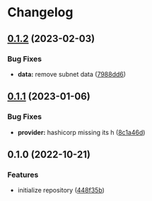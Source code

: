 # Changelog

## [0.1.2](https://github.com/padok-team/terraform-google-bastion/compare/v0.1.1...v0.1.2) (2023-02-03)


### Bug Fixes

* **data:** remove subnet data ([7988dd6](https://github.com/padok-team/terraform-google-bastion/commit/7988dd609c639a74d1c47b4be72b6b8834126b3a))

## [0.1.1](https://github.com/padok-team/terraform-google-bastion/compare/v0.1.0...v0.1.1) (2023-01-06)


### Bug Fixes

* **provider:** hashicorp missing its h ([8c1a46d](https://github.com/padok-team/terraform-google-bastion/commit/8c1a46dbff2202c307585435202e0eef945ef44e))

## 0.1.0 (2022-10-21)


### Features

* initialize repository ([448f35b](https://github.com/padok-team/terraform-google-bastion/commit/448f35b529161332f28f9c87527251c191d57bf8))
